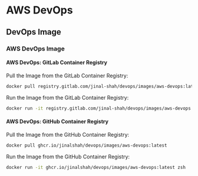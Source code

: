 # AWS DevOps

## DevOps Image

### AWS DevOps Image

#### AWS DevOps: GitLab Container Registry

Pull the Image from the GitLab Container Registry:

```bash
docker pull registry.gitlab.com/jinal-shah/devops/images/aws-devops:latest
```

Run the Image from the GitLab Container Registry:

```bash
docker run -it registry.gitlab.com/jinal-shah/devops/images/aws-devops:latest zsh
```

#### AWS DevOps: GitHub Container Registry

Pull the Image from the GitHub Container Registry:

```bash
docker pull ghcr.io/jinalshah/devops/images/aws-devops:latest
```

Run the Image from the GitHub Container Registry:

```bash
docker run -it ghcr.io/jinalshah/devops/images/aws-devops:latest zsh
```
